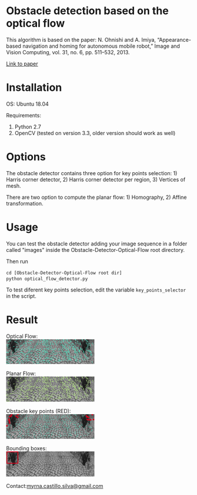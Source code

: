 # Obstacle detection based on the optical flow

This algorithm is based on the paper: N. Ohnishi and A. Imiya, “Appearance-based navigation and homing
for autonomous mobile robot,” Image and Vision Computing, vol. 31, no. 6, pp. 511–532, 2013.

[Link to paper](https://www.sciencedirect.com/science/article/abs/pii/S0262885612002120 "Previous paper")

# Installation

OS: Ubuntu 18.04

Requirements:
1. Python 2.7
2. OpenCV (tested on version 3.3, older version should work as well)

# Options

The obstacle detector contains three option for key points selection: 1) Harris corner detector, 2) Harris corner detector per region, 3) Vertices of mesh.

There are two option to compute the planar flow: 1) Homography, 2) Affine transformation.

# Usage

You can test the obstacle detector adding your image sequence in a folder called "images" inside the Obstacle-Detector-Optical-Flow root directory.

Then run
```
cd [Obstacle-Detector-Optical-Flow root dir]
python optical_flow_detector.py
```
To test diferent key points selection, edit the variable `key_points_selector` in the script.

# Result

Optical Flow:  
<img src="assets/optical_flow.gif" width="240">

Planar Flow:  
<img src="assets/planar_flow.gif" width="240">

Obstacle key points (RED):  
<img src="assets/points.gif" width="240">

Bounding boxes:  
<img src="assets/bboxes.gif" width="240">

Contact:myrna.castillo.silva@gmail.com
